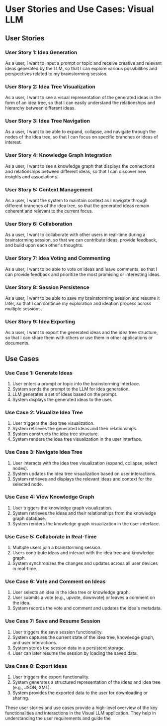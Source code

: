 # User Stories and Use Cases: Visual LLM

## User Stories

### User Story 1: Idea Generation
As a user, I want to input a prompt or topic and receive creative and relevant ideas generated by the LLM, so that I can explore various possibilities and perspectives related to my brainstorming session.

### User Story 2: Idea Tree Visualization
As a user, I want to see a visual representation of the generated ideas in the form of an idea tree, so that I can easily understand the relationships and hierarchy between different ideas.

### User Story 3: Idea Tree Navigation
As a user, I want to be able to expand, collapse, and navigate through the nodes of the idea tree, so that I can focus on specific branches or ideas of interest.

### User Story 4: Knowledge Graph Integration
As a user, I want to see a knowledge graph that displays the connections and relationships between different ideas, so that I can discover new insights and associations.

### User Story 5: Context Management
As a user, I want the system to maintain context as I navigate through different branches of the idea tree, so that the generated ideas remain coherent and relevant to the current focus.

### User Story 6: Collaboration
As a user, I want to collaborate with other users in real-time during a brainstorming session, so that we can contribute ideas, provide feedback, and build upon each other's thoughts.

### User Story 7: Idea Voting and Commenting
As a user, I want to be able to vote on ideas and leave comments, so that I can provide feedback and prioritize the most promising or interesting ideas.

### User Story 8: Session Persistence
As a user, I want to be able to save my brainstorming session and resume it later, so that I can continue my exploration and ideation process across multiple sessions.

### User Story 9: Idea Exporting
As a user, I want to export the generated ideas and the idea tree structure, so that I can share them with others or use them in other applications or documents.

## Use Cases

### Use Case 1: Generate Ideas
1. User enters a prompt or topic into the brainstorming interface.
2. System sends the prompt to the LLM for idea generation.
3. LLM generates a set of ideas based on the prompt.
4. System displays the generated ideas to the user.

### Use Case 2: Visualize Idea Tree
1. User triggers the idea tree visualization.
2. System retrieves the generated ideas and their relationships.
3. System constructs the idea tree structure.
4. System renders the idea tree visualization in the user interface.

### Use Case 3: Navigate Idea Tree
1. User interacts with the idea tree visualization (expand, collapse, select nodes).
2. System updates the idea tree visualization based on user interactions.
3. System retrieves and displays the relevant ideas and context for the selected node.

### Use Case 4: View Knowledge Graph
1. User triggers the knowledge graph visualization.
2. System retrieves the ideas and their relationships from the knowledge graph database.
3. System renders the knowledge graph visualization in the user interface.

### Use Case 5: Collaborate in Real-Time
1. Multiple users join a brainstorming session.
2. Users contribute ideas and interact with the idea tree and knowledge graph.
3. System synchronizes the changes and updates across all user devices in real-time.

### Use Case 6: Vote and Comment on Ideas
1. User selects an idea in the idea tree or knowledge graph.
2. User submits a vote (e.g., upvote, downvote) or leaves a comment on the idea.
3. System records the vote and comment and updates the idea's metadata.

### Use Case 7: Save and Resume Session
1. User triggers the save session functionality.
2. System captures the current state of the idea tree, knowledge graph, and user interactions.
3. System stores the session data in a persistent storage.
4. User can later resume the session by loading the saved data.

### Use Case 8: Export Ideas
1. User triggers the export functionality.
2. System generates a structured representation of the ideas and idea tree (e.g., JSON, XML).
3. System provides the exported data to the user for downloading or sharing.

These user stories and use cases provide a high-level overview of the key functionalities and interactions in the Visual LLM application. They help in understanding the user requirements and guide the
